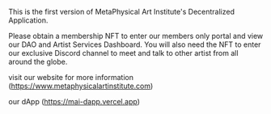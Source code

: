 This is the first version of MetaPhysical Art Institute's Decentralized Application. 

Please obtain a membership NFT to enter our members only portal and view our DAO and Artist Services Dashboard. You will also need the NFT to enter our exclusive Discord channel to meet and talk to other artist from all around the globe. 

visit our website for more information (https://www.metaphysicalartinstitute.com)

our dApp (https://mai-dapp.vercel.app)

